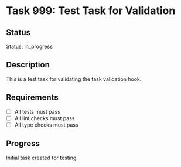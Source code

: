 # Task 999: Test Task for Validation

## Status
Status: in_progress

## Description
This is a test task for validating the task validation hook.

## Requirements
- [ ] All tests must pass
- [ ] All lint checks must pass
- [ ] All type checks must pass

## Progress
Initial task created for testing.
